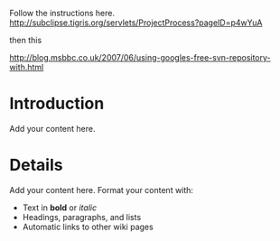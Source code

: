Follow the instructions here.
http://subclipse.tigris.org/servlets/ProjectProcess?pageID=p4wYuA

then this

http://blog.msbbc.co.uk/2007/06/using-googles-free-svn-repository-with.html

# Introduction #

Add your content here.


# Details #

Add your content here.  Format your content with:
  * Text in **bold** or _italic_
  * Headings, paragraphs, and lists
  * Automatic links to other wiki pages